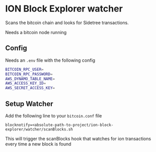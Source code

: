 # ION Block Explorer watcher

Scans the bitcoin chain and looks for Sidetree transactions.

Needs a bitcoin node running

## Config

Needs an `.env` file with the following config

```bash
BITCOIN_RPC_USER=
BITCOIN_RPC_PASSWORD=
AWS_DYNAMO_TABLE_NAME=
AWS_ACCESS_KEY_ID=
AWS_SECRET_ACCESS_KEY=
```

## Setup Watcher

Add the following line to your `bitcoin.conf` file

```
blocknotify=<absolute-path-to-project/ion-block-explorer/watcher/scanBlocks.sh
```

This will trigger the scanBlocks hook that watches for ion transactions every time a new block is found
